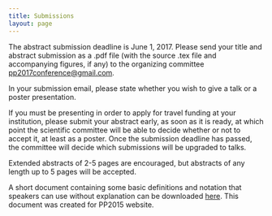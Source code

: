 ```yaml
---
title: Submissions
layout: page
---
```


The abstract submission deadline is June 1, 2017. Please send your title and
abstract submission as a .pdf file (with the source .tex file and accompanying
figures, if any) to the organizing committee pp2017conference@gmail.com.

In your submission email, please state whether you wish to give a talk or a
poster presentation.

If you must be presenting in order to apply for travel funding at your
institution, please submit your abstract early, as soon as it is ready, at which
point the scientific committee will be able to decide whether or not to accept
it, at least as a poster. Once the submission deadline has passed, the committee
will decide which submissions will be upgraded to talks.

Extended abstracts of 2-5 pages are encouraged, but abstracts of any length up
to 5 pages will be accepted.

A short document containing some basic definitions and notation
that speakers can use without explanation can be downloaded [here][definitions].
This document was created for PP2015 website.

[definitions]: /assets/pdf/PP2015PPIntro.pdf
